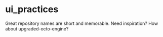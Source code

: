# ui_practices
Great repository names are short and memorable. Need inspiration? How about upgraded-octo-engine?
